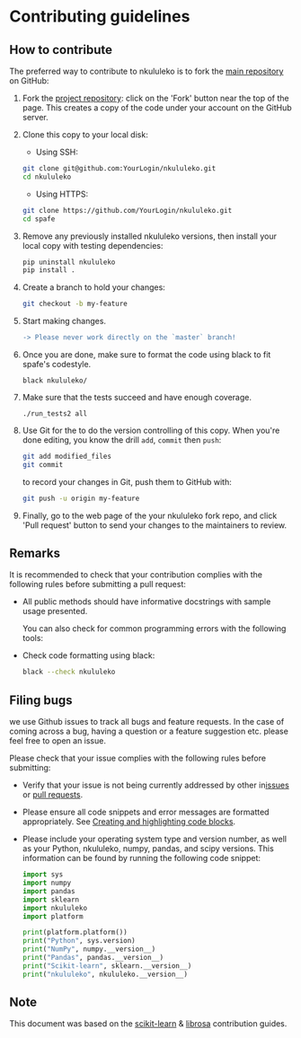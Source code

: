 Contributing guidelines
=======================

How to contribute
-----------------

The preferred way to contribute to nkululeko is to fork the [main repository](https://github.com/felixbur/nkululeko) on GitHub:

1.	Fork the [project repository](https://github.com/felixbur/nkululeko): click on the 'Fork' button near the top of the page. This creates a copy of the code under your account on the GitHub server.

2.	Clone this copy to your local disk:

	-	Using SSH:

	```bash
	git clone git@github.com:YourLogin/nkululeko.git
	cd nkululeko
	```

	-	Using HTTPS&#x3A;

	```bash
	git clone https://github.com/YourLogin/nkululeko.git
	cd spafe
	```

3.	Remove any previously installed nkululeko versions, then install your local copy with testing dependencies:

	```bash
	pip uninstall nkululeko
	pip install .
	```

4.	Create a branch to hold your changes:

	```bash
	git checkout -b my-feature
	```

5.	Start making changes.

	```diff
	-> Please never work directly on the `master` branch!
	```

6.	Once you are done, make sure to format the code using black to fit spafe's codestyle.

	```black nkululeko/```

7.	Make sure that the tests succeed and have enough coverage.

	```./run_tests2 all ```

8.	Use Git for the to do the version controlling of this copy. When you're done editing, you know the drill `add`, `commit` then `push`:

	```bash
	git add modified_files
	git commit
	```

	to record your changes in Git, push them to GitHub with:

	```bash
	git push -u origin my-feature
	```

9.	Finally, go to the web page of the your nkululeko fork repo, and click 'Pull request' button to send your changes to the maintainers to review.

Remarks
-------

It is recommended to check that your contribution complies with the following rules before submitting a pull request:

-	All public methods should have informative docstrings with sample usage presented.

	You can also check for common programming errors with the following tools:

-	Check code formatting using black:

	```bash
	black --check nkululeko
	```

Filing bugs
-----------

we use Github issues to track all bugs and feature requests. In the case of coming across a bug, having a question or a feature suggestion etc. please feel free to open an issue. 

Please check that your issue complies with the following rules before submitting:

-	Verify that your issue is not being currently addressed by other in[issues](https://github.com/felixbur/nkululeko/issues) or [pull requests](https://github.com/felixbur/nkululeko/pulls).

-	Please ensure all code snippets and error messages are formatted appropriately. See [Creating and highlighting code blocks](https://help.github.com/articles/creating-and-highlighting-code-blocks).

-	Please include your operating system type and version number, as well as your Python, nkululeko, numpy, pandas, and scipy versions. This information can be found by running the following code snippet:

	```python
	import sys
	import numpy
	import pandas
	import sklearn
	import nkululeko
	import platform

	print(platform.platform())
	print("Python", sys.version)
	print("NumPy", numpy.__version__)
	print("Pandas", pandas.__version__)
	print("Scikit-learn", sklearn.__version__)
	print("nkululeko", nkululeko.__version__)
	```

Note
----

This document was based on the [scikit-learn](http://scikit-learn.org/) & [librosa](https://github.com/librosa/librosa) contribution guides.
